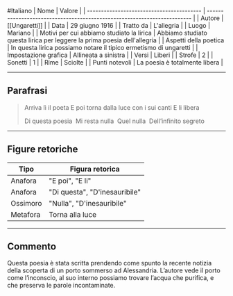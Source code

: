 #Italiano
| Nome                                      | Valore                                                                   |
| ----------------------------------------- | ------------------------------------------------------------------------ |
| Autore                                    | [[Ungaretti]]                                                            | 
| Data                                      | 29 giugno 1916                                                           |
| Tratto da                                 | L'allegria                                                               |
| Luogo                                     | Mariano                                                                  |
| Motivi per cui abbiamo studiato la lirica | Abbiamo studiato questa lirica per leggere la prima poesia dell'allegria |
| Aspetti della poetica                     | In questa lirica possiamo notare il tipico ermetismo di ungaretti        |
| Impostazione grafica                      | Allineata a sinistra                                                     |
| Versi                                     | Liberi                                                                   |
| Strofe                                    | 2                                                                        |
| Sonetti                                   | 1                                                                        |
| Rime                                      | Sciolte                                                                  |
| Punti notevoli                            | La poesia è totalmente libera                                            |

---
## Parafrasi

>Arriva lì il poeta
>E poi torna dalla luce con i sui canti
>E li libera
>
>Di questa poesia 
>Mi resta nulla 
>Quel nulla 
>Dell’infinito segreto

---
## Figure retoriche

| Tipo     | Figura retorica               |
| -------- | ----------------------------- |
| Anafora  | "E poi", "E li"               |
| Anafora  | "Di questa", "D'inesauribile" |
| Ossimoro | "Nulla", "D'inesauribile"     |
| Metafora | Torna alla luce               | 

---
## Commento

Questa poesia è stata scritta prendendo come spunto la recente notizia della scoperta di un porto sommerso ad Alessandria. L’autore vede il porto come l’inconscio, al suo interno possiamo trovare l’acqua che purifica, e che preserva le parole incontaminate.